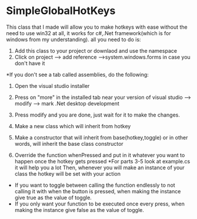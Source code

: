 # SimpleGlobalHotKeys
This class that I made will allow you to make hotkeys with ease without the need to use win32 at all, it works for c#,.Net framework(which is for windows from my understanding).
all you need to do is:
1) Add this class to your project or downlaod and use the namespace
2) Click on project --> add reference -->system.windows.forms in case you don't have it

*If you don't see a tab called assemblies, do the following:
1) Open the visual studio installer
2) Press on "more" in the installed tab near your version of visual studio --> modify --> mark .Net desktop development
3) Press modify and you are done, just wait for it to make the changes.

3) Make a new class which will inherit from hotkey
4) Make a constructor that will inherit from base(hotkey,toggle) or in other words, will inherit the base class constructor
5) Override the function whenPressed and put in it whatever you want to happen once the hotkey gets pressed
*For parts 3-5 look at example.cs it will help you a lot
Then, whenever you will make an instance of your class the hotkey will be set with your action
* If you want to toggle between calling the function endlessly to not calling it with when the button is pressed, when making the instance give true as the value of toggle.
* If you only want your function to be executed once every press, when making the instance give false as the value of toggle.
